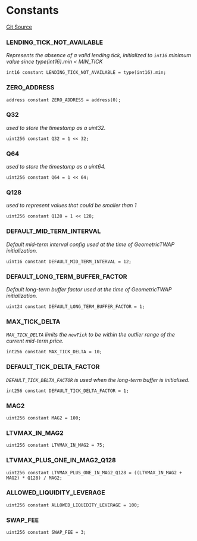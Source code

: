 # Constants
[Git Source](https://github.com/Ammalgam-Protocol/core-v1/blob/6e61b51e90091137f7e2abb147c11731a6d4681e/contracts/libraries/constants.sol)

### LENDING_TICK_NOT_AVAILABLE
*Represents the absence of a valid lending tick, initialized to `int16` minimum value since type(int16).min < MIN_TICK*


```solidity
int16 constant LENDING_TICK_NOT_AVAILABLE = type(int16).min;
```

### ZERO_ADDRESS

```solidity
address constant ZERO_ADDRESS = address(0);
```

### Q32
*used to store the timestamp as a uint32.*


```solidity
uint256 constant Q32 = 1 << 32;
```

### Q64
*used to store the timestamp as a uint64.*


```solidity
uint256 constant Q64 = 1 << 64;
```

### Q128
*used to represent values that could be smaller than 1*


```solidity
uint256 constant Q128 = 1 << 128;
```

### DEFAULT_MID_TERM_INTERVAL
*Default mid-term interval config used at the time of GeometricTWAP initialization.*


```solidity
uint16 constant DEFAULT_MID_TERM_INTERVAL = 12;
```

### DEFAULT_LONG_TERM_BUFFER_FACTOR
*Default long-term buffer factor used at the time of GeometricTWAP initialization.*


```solidity
uint24 constant DEFAULT_LONG_TERM_BUFFER_FACTOR = 1;
```

### MAX_TICK_DELTA
*`MAX_TICK_DELTA` limits the `newTick` to be within the outlier range of the current mid-term price.*


```solidity
int256 constant MAX_TICK_DELTA = 10;
```

### DEFAULT_TICK_DELTA_FACTOR
*`DEFAULT_TICK_DELTA_FACTOR` is used when the long-term buffer is initialised.*


```solidity
int256 constant DEFAULT_TICK_DELTA_FACTOR = 1;
```

### MAG2

```solidity
uint256 constant MAG2 = 100;
```

### LTVMAX_IN_MAG2

```solidity
uint256 constant LTVMAX_IN_MAG2 = 75;
```

### LTVMAX_PLUS_ONE_IN_MAG2_Q128

```solidity
uint256 constant LTVMAX_PLUS_ONE_IN_MAG2_Q128 = ((LTVMAX_IN_MAG2 + MAG2) * Q128) / MAG2;
```

### ALLOWED_LIQUIDITY_LEVERAGE

```solidity
uint256 constant ALLOWED_LIQUIDITY_LEVERAGE = 100;
```

### SWAP_FEE

```solidity
uint256 constant SWAP_FEE = 3;
```

